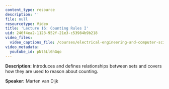 ```yaml
---
content_type: resource
description: ''
file: null
resourcetype: Video
title: 'Lecture 16: Counting Rules I'
uid: 246f4ea2-1123-952f-21e3-c53984b9b218
video_files:
  video_captions_file: /courses/electrical-engineering-and-computer-science/6-042j-mathematics-for-computer-science-fall-2010/video-lectures/lecture-16-counting-rules-i/pNt5Ll6hGqo.vtt
video_metadata:
  youtube_id: pNt5Ll6hGqo
---
```


**Description:** Introduces and defines relationships between sets and covers how they are used to reason about counting.

**Speaker:** Marten van Dijk
